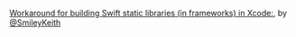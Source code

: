 [Workaround for building Swift static libraries (in frameworks) in Xcode:](https://github.com/keith/swift-staticlibs), by [@SmileyKeith](https://twitter.com/SmileyKeith)